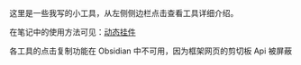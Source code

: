 这里是一些我写的小工具，从左侧侧边栏点击查看工具详细介绍。

在笔记中的使用方法可见：[动态挂件](/Notes/0005_动态挂件.md)

各工具的点击复制功能在 Obsidian 中不可用，因为框架网页的剪切板 Api 被屏蔽